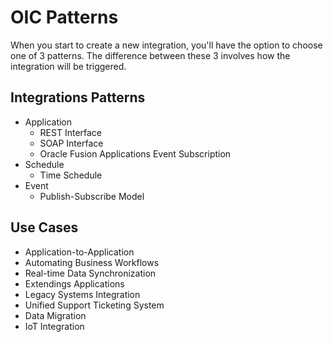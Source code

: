 # OIC Patterns

When you start to create a new integration, you'll have the option to choose one of 3 patterns. The difference between these 3 involves how the integration will be triggered. 

## Integrations Patterns

- Application
    - REST Interface
    - SOAP Interface
    - Oracle Fusion Applications Event Subscription
- Schedule
    - Time Schedule
- Event
    - Publish-Subscribe Model

## Use Cases

- Application-to-Application
- Automating Business Workflows
- Real-time Data Synchronization
- Extendings Applications
- Legacy Systems Integration
- Unified Support Ticketing System
- Data Migration
- IoT Integration